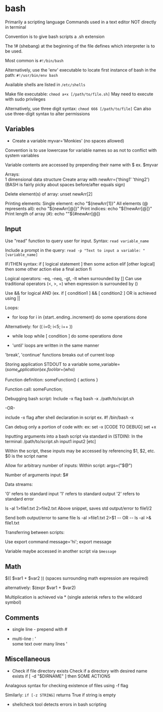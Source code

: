 # bash

Primarily a scripting language
Commands used in a text editor NOT directly in terminal

Convention is to give bash scripts a .sh extension

The !# (shebang) at the beginning of the file defines which interpreter is to be used.

Most common is `#!/bin/bash`

Alternatively, use the 'env' executable to locate first instance of bash in the path:  `#!/usr/bin/env bash`

Available shells are listed in `/etc/shells`




Make file executable:
`chmod a+x [/path/to/file.sh]`
May need to execute with sudo privileges

Alternatively, use three digit syntax:  `chmod 666 [/path/to/file]`
Can also use three-digit syntax to alter permissions



## Variables

* Create a variable
myvar='Monkies'     (no spaces allowed)

Convention is to use lowercase for variable names so as not to conflict with system variables

Variable contents are accessed by prepending their name with $
ex.  $myvar




Arrays:  
1 dimensional data structure
Create array with newArr=('thing1' 'thing2')
(BASH is fairly picky about spaces before/after equals sign)

Delete element(s) of array:
unset newArr[2]

Printing elements:
Single element:  echo "${newArr[1]}"
All elements (@ represents all):  echo "${newArr[@]}"
Print indices:  echo "${!newArr[@]}"
Print length of array (#):  echo ""${#newArr[@]}


## Input
Use "read" function to query user for input.
Syntax:  `read variable_name`

Include a prompt in the query:
`read -p "Text to input a variable: " [variable_name]`


IF/THEN syntax:
if [ logical statement ]
then 
    some action
elif [other logical]
    then some other action
else 
    a final action
fi


Logical operators:  -eq, -neq, -gt, -lt  when surrounded by []
Can use traditional operators (<, >, =) when expression is surrounded by ()

Use && for logical AND  (ex. if [ condition1 ]  && [ condition2 ]
OR is achieved using ||



Loops:

* for loop
for i in {start..ending..increment}
do
    some operations
done


Alternatively:
for (( i=0; i<5; i++ ))


* while loop
while [ condition ]
do
   some operations
done


* 'until' loops are written in the same manner

'break', 'continue' functions breaks out of current loop



Storing application STDOUT to a variable
some_variable=$(some_application)
ex. fooVar=$(who)


Function definition:
someFunction() {
    actions
}

Function call:
someFunction;



Debugging bash script: Include -x flag
bash -x ./path/to/scipt.sh

-OR-

include -x flag after shell declaration in script
ex. #! /bin/bash -x

Can debug only a portion of code with:
ex:  set -x
[CODE 
TO 
DEBUG]
set +x


Inputting arguments into a bash script via standard in (STDIN):
In the terminal:
/path/to/script.sh input1 input2 [etc]

Within the script, these inputs may be accessed by referencing $1, $2, etc.
$0 is the script name

Allow for arbitrary number of inputs:
Within script:
args=("$@")

Number of arguments input:
$#




Data streams:

'0' refers to standard input
'1' refers to standard output
'2' refers to standard error

ls -al 1>file1.txt 2>file2.txt
Above snippet, saves std output/error to file1/2

Send both output/error to same file
ls -al >file1.txt 2>$1
-- OR -- 
ls -al >& file1.txt



Transferring between scripts:

Use export command 
message='hi'; export message


Variable maybe accessed in another script via `$message`


## Math

$(( $var1 + $var2 ))
(spaces surrounding math expression are required)

alternatively:
$(expr $var1 + $var2)

Multiplication is achieved via \* 
(single asterisk refers to the wildcard symbol)



## Comments
* single line - prepend with #

* multi-line 
: '  
some text 
over many lines
'


## Miscellaneous

* Check if file directory exists
Check if a directory with desired name exists
if [ -d "$DIRNAME" ]
then
  SOME ACTIONS

Analagous syntax for checking existence of files using -f flag

Similarly:  `if [-z STRING]` returns True if string is empty  


* shellcheck tool detects errors in bash scripting
